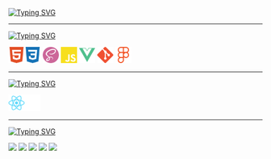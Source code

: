 <!--### Hi there 👋


**1MishGun1/1MishGun1** is a ✨ _special_ ✨ repository because its `README.md` (this file) appears on your GitHub profile.

Here are some ideas to get you started:

- 🔭 I’m currently working on ...
- 🌱 I’m currently learning ...
- 👯 I’m looking to collaborate on ...
- 🤔 I’m looking for help with ...
- 💬 Ask me about ...
- 📫 How to reach me: ...
- 😄 Pronouns: ...
- ⚡ Fun fact: ...
-->

[![Typing SVG](https://readme-typing-svg.herokuapp.com?font=Inter&weight=550&size=27&duration=1000&pause=800&background=FFFFFF00&vCenter=true&multiline=true&repeat=false&width=435&height=100&lines=HI%2C+I'm+Mikhail+%F0%9F%91%8B;Junior+Frontend+Developer+%F0%9F%91%A8%F0%9F%8F%BB%E2%80%8D%F0%9F%92%BB)](https://git.io/typing-svg)

---

[![Typing SVG](https://readme-typing-svg.herokuapp.com?font=Inter&weight=550&size=25&pause=1000&color=39EDF7&repeat=false&width=435&lines=Stack+technology+%E2%9A%99%EF%B8%8F)](https://git.io/typing-svg)

<img width="32px" height="32px" src="https://github.com/1MishGun1/1MishGun1/blob/main/img/html5-color.svg"><img width="32px" height="32px" src="https://github.com/1MishGun1/1MishGun1/blob/main/img/css3-color.svg"> 
<img width="32px" height="32px" src="https://github.com/1MishGun1/1MishGun1/blob/main/img/sass-color.svg"> 
<img width="32px" height="32px" src="https://github.com/1MishGun1/1MishGun1/blob/main/img/javascript-color.svg"> 
<img width="32px" height="32px" src="https://github.com/1MishGun1/1MishGun1/blob/main/img/vuedotjs-color.svg"> 
<img width="32px" height="32px" src="https://github.com/1MishGun1/1MishGun1/blob/main/img/git-color.svg"> 
<img width="32px" height="32px" src="https://github.com/1MishGun1/1MishGun1/blob/main/img/figma-color.svg">

---
[![Typing SVG](https://readme-typing-svg.herokuapp.com?font=Inter&weight=550&size=25&pause=1000&color=39EDF7&repeat=false&random=false&width=435&lines=I+am+currently+studying+%F0%9F%93%9A)](https://git.io/typing-svg)

<img width="32px" height="32px" src="https://github.com/1MishGun1/1MishGun1/blob/main/img/react-color.svg"><img width="32px" height="32px" src="https://github.com/1MishGun1/1MishGun1/blob/main/img/nextdotjs-color.svg">

---

[![Typing SVG](https://readme-typing-svg.herokuapp.com?font=Inter&weight=550&size=25&pause=1000&color=39EDF7&repeat=false&width=435&lines=Statistics+%F0%9F%93%8A)](https://git.io/typing-svg)

![](http://github-profile-summary-cards.vercel.app/api/cards/profile-details?username=1MishGun1&theme=github_dark) 
![](http://github-profile-summary-cards.vercel.app/api/cards/repos-per-language?username=1MishGun1&theme=github_dark) 
![](http://github-profile-summary-cards.vercel.app/api/cards/most-commit-language?username=1MishGun1&theme=github_dark) 
![](http://github-profile-summary-cards.vercel.app/api/cards/stats?username=1MishGun1&theme=github_dark) 
![](http://github-profile-summary-cards.vercel.app/api/cards/productive-time?username=1MishGun1&theme=github_dark&utcOffset=8) 
